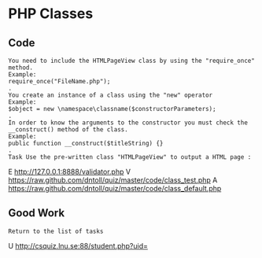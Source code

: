 # PHP Classes

## Code
	You need to include the HTMLPageView class by using the "require_once" method.
	Example:
	require_once("FileName.php");
	.
	You create an instance of a class using the "new" operator
	Example:
	$object = new \namespace\classname($constructorParameters);
	.
	In order to know the arguments to the constructor you must check the __construct() method of the class.
	Example:
	public function __construct($titleString) {}
	.
	Task Use the pre-written class "HTMLPageView" to output a HTML page :
E http://127.0.0.1:8888/validator.php
V https://raw.github.com/dntoll/quiz/master/code/class_test.php
A https://raw.github.com/dntoll/quiz/master/code/class_default.php

## Good Work
	Return to the list of tasks
U http://csquiz.lnu.se:88/student.php?uid=